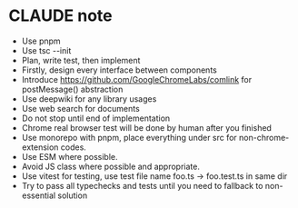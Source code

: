 # CLAUDE note

- Use pnpm
- Use tsc --init
- Plan, write test, then implement
- Firstly, design every interface between components
- Introduce https://github.com/GoogleChromeLabs/comlink for postMessage() abstraction
- Use deepwiki for any library usages
- Use web search for documents
- Do not stop until end of implementation
- Chrome real browser test will be done by human after you finished
- Use monorepo with pnpm, place everything under src for non-chrome-extension codes.
- Use ESM where possible.
- Avoid JS class where possible and appropriate.
- Use vitest for testing, use test file name foo.ts -> foo.test.ts in same dir
- Try to pass all typechecks and tests until you need to fallback to non-essential solution
